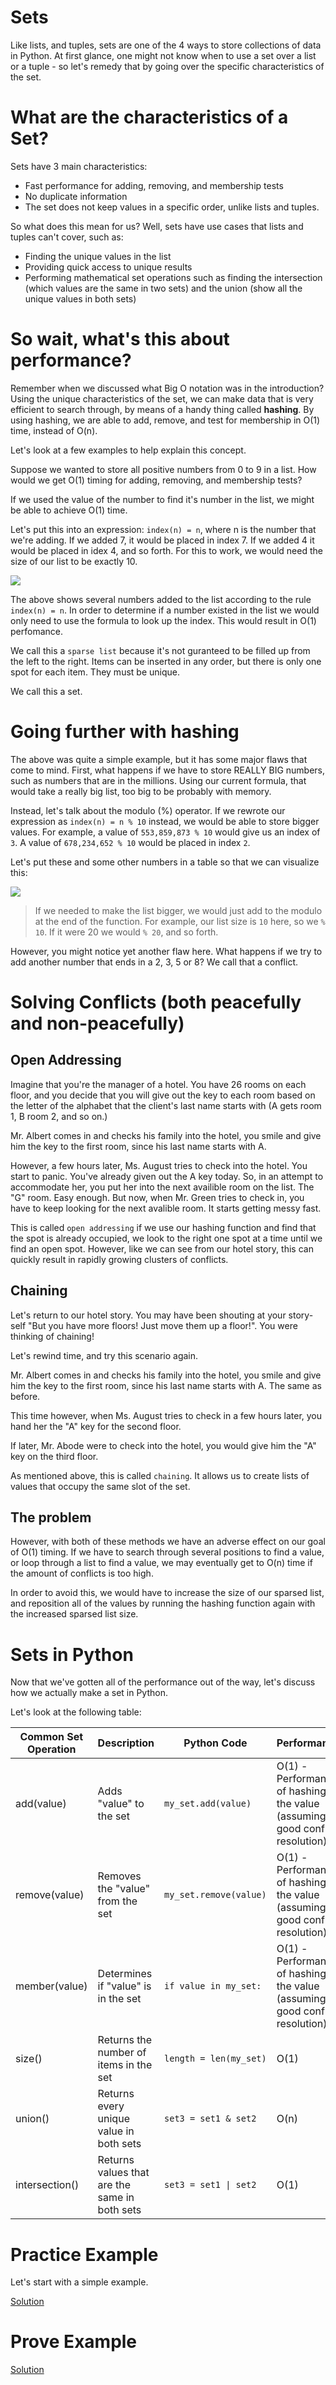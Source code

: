 # Sets
Like lists, and tuples, sets are one of the 4 ways to store collections of data in Python. At first glance, one might not know when to use a set over a list or a tuple - so let's remedy that by going over the specific characteristics of the set.

# What are the characteristics of a Set?
Sets have 3 main characteristics:
* Fast performance for adding, removing, and membership tests
* No duplicate information
* The set does not keep values in a specific order, unlike lists and tuples.

So what does this mean for us? Well, sets have use cases that lists and tuples can't cover, such as:
* Finding the unique values in the list
* Providing quick access to unique results
* Performing mathematical set operations such as finding the intersection (which values are the same in two sets) and the union (show all the unique values in both sets)

# So wait, what's this about performance?
Remember when we discussed what Big O notation was in the introduction? Using the unique characteristics of the set, we can make data that is very efficient to search through, by means of a handy thing called **hashing**. By using hashing, we are able to add, remove, and test for membership in O(1) time, instead of O(n).

Let's look at a few examples to help explain this concept.

Suppose we wanted to store all positive numbers from 0 to 9 in a list. How would we get O(1) timing for adding, removing, and membership tests?

If we used the value of the number to find it's number in the list, we might be able to achieve O(1) time.

Let's put this into an expression: `index(n) = n`, where n is the number that we're adding. If we added 7, it would be placed in index 7. If we added 4 it would be placed in idex 4, and so forth. For this to work, we would need the size of our list to be exactly 10.

![](https://github.com/LyrasaurusRose/CSE212Final/blob/8f204c522ab2db1954c98a5f965d75aad48347b2/Sets/setfor1digitnumbers.PNG)

The above shows several numbers added to the list according to the rule `index(n) = n`. In order to determine if a number existed in the list we would only need to use the formula to look up the index. This would result in O(1) perfomance.

We call this a `sparse list` because it's not guranteed to be filled up from the left to the right. Items can be inserted in any order, but there is only one spot for each item. They must be unique.

We call this a set.

# Going further with hashing
The above was quite a simple example, but it has some major flaws that come to mind. First, what happens if we have to store REALLY BIG numbers, such as numbers that are in the millions. Using our current formula, that would take a really big list, too big to be probably with memory.

Instead, let's talk about the modulo (%) operator. If we rewrote our expression as `index(n) = n % 10` instead, we would be able to store bigger values. For example, a value of `553,859,873 % 10` would give us an index of `3`. A value of `678,234,652 % 10` would be placed in index `2`.

Let's put these and some other numbers in a table so that we can visualize this:

![](https://github.com/LyrasaurusRose/CSE212Final/blob/8f204c522ab2db1954c98a5f965d75aad48347b2/Sets/setforbignumbers.PNG)

> If we needed to make the list bigger, we would just add to the modulo at the end of the function. For example, our list size is `10` here, so we `% 10`. If it were 20 we would `% 20`, and so forth.

However, you might notice yet another flaw here. What happens if we try to add another number that ends in a 2, 3, 5 or 8? We call that a conflict.

# Solving Conflicts (both peacefully and non-peacefully)
## Open Addressing
Imagine that you're the manager of a hotel. You have 26 rooms on each floor, and you decide that you will give out the key to each room based on the letter of the alphabet that the client's last name starts with (A gets room 1, B room 2, and so on.) 

Mr. Albert comes in and checks his family into the hotel, you smile and give him the key to the first room, since his last name starts with A. 

However, a few hours later, Ms. August tries to check into the hotel. You start to panic. You've already given out the A key today. So, in an attempt to accommodate her, you put her into the next availible room on the list. The "G" room. Easy enough. But now, when Mr. Green tries to check in, you have to keep looking for the next avalible room. It starts getting messy fast.

This is called `open addressing` if we use our hashing function and find that the spot is already occupied, we look to the right one spot at a time until we find an open spot. However, like we can see from our hotel story, this can quickly result in rapidly growing clusters of conflicts.

## Chaining
Let's return to our hotel story. You may have been shouting at your story-self "But you have more floors! Just move them up a floor!". You were thinking of chaining!

Let's rewind time, and try this scenario again. 

Mr. Albert comes in and checks his family into the hotel, you smile and give him the key to the first room, since his last name starts with A. The same as before.

This time however, when Ms. August tries to check in a few hours later, you hand her the "A" key for the second floor.

If later, Mr. Abode were to check into the hotel, you would give him the "A" key on the third floor.

As mentioned above, this is called `chaining`. It allows us to create lists of values that occupy the same slot of the set.

## The problem
However, with both of these methods we have an adverse effect on our goal of O(1) timing. If we have to search through several positions to find a value, or loop through a list to find a value, we may eventually get to O(n) time if the amount of conflicts is too high.

In order to avoid this, we would have to increase the size of our sparsed list, and reposition all of the values by running the hashing function again with the increased sparsed list size.

# Sets in Python
Now that we've gotten all of the performance out of the way, let's discuss how we actually make a set in Python.

Let's look at the following table:

|Common Set Operation|Description|Python Code|Performance|
|----------------------|-----------|-----------|-----------|
|add(value)|Adds "value" to the set|`my_set.add(value)`|	O(1) - Performance of hashing the value (assuming good conflict resolution) |
|remove(value)|	Removes the "value" from the set|`my_set.remove(value)`|O(1) - Performance of hashing the value (assuming good conflict resolution)|
|member(value)|	Determines if "value" is in the set|`if value in my_set:`|O(1) - Performance of hashing the value (assuming good conflict resolution)|
|size()|Returns the number of items in the set|`length = len(my_set)`|	O(1)|
|union()|Returns every unique value in both sets|`set3 = set1 & set2`|	O(n)|
|intersection()|Returns values that are the same in both sets |`set3 = set1 \| set2`|	O(1)|

# Practice Example
Let's start with a simple example.

[Solution](setsexample.py)

# Prove Example

[Solution](setsprovesolution.py)

